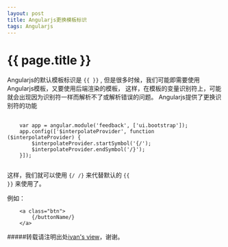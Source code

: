 ```yaml
---
layout: post
title: Angularjs更换模板标识
tags: Angularjs
---
```


{{ page.title }}
================

Angularjs的默认模板标识是 <code>\{\{ \}\}</code> , 但是很多时候，我们可能即需要使用Angularjs模板，又要使用后端渲染的模板，
这样，在模板的变量识别符上，可能就会出现因为识别符一样而解析不了或解析错误的问题。
Angularjs提供了更换识别符的功能

<pre>
    <code>
    var app = angular.module('feedback', ['ui.bootstrap']);
    app.config(['$interpolateProvider', function ($interpolateProvider) {
        $interpolateProvider.startSymbol('{/');
        $interpolateProvider.endSymbol('/}');
    }]);
    </code>
</pre>

这样，我们就可以使用 ```{/ /}``` 来代替默认的 <code>\{\{ \}\}</code> 来使用了。

例如：

```
    <a class="btn">
        {/buttonName/}
    </a>
```

#####转载请注明出处[ivan's view](http://blog.ivan706.com/2014/07/02/angularjstemplatechangesymbol.html)，谢谢。
